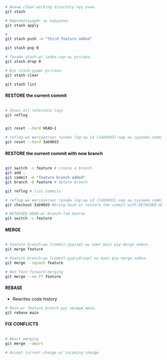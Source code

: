 ```bash

# Анхны clean working directory лүү очно.
git stash

# Өөрчлөлтүүдийг нь харуулна.
git stash apply

#
git stash push -m "third feature added"

git stash pop 0

# Тухайн stash-ыг index-ээр нь устгана.
git stash drop 0

# Бүх stash-уудыг устгана.
git stash clear

git stash list
```

#### RESTORE the current commit

```bash

# Shows all reference logs
git reflog


git reset --hard HEAD~1

# reflog-ын жагсаалтаас тухайн log-ны id (3ab90d3)-aaр нь cүүлийн commit-ыг авчирж болно.
git reset --hard 3ab90d3

```

#### RESTORE the current commit with new branch

```bash

git switch -c feature # create a branch
git add .
git commit -m "feature branch added"
git branch -D feature # delete branch

git reflog # list commits

# reflog-ын жагсаалтаас тухайн log-ны id (3ab90d3)-aaр нь cүүлийн commit-ыг авчирж болно.
git checkout 3ab90d3 #bring back or restore the commit with DETACHED HEAD

# DETACHED HEAD-ыг branch-тэй болгох
git switch -c feature
```

#### MERGE

```bash

# Feature branch-ын [commit-уудтай] нь хамт main рүү merge хийнэ.
git merge feature

# Feature branch-ын [commit-уудгүйгээр] нь main рүү merge хийнэ.
git merge --squash feature

# Non fast-forward merging
git merge --no-ff feature

```

#### REBASE

- Rewrites code history

```bash
# Main-ыг feature branch рүү авчирж ирнэ.
git rebase main
```

#### FIX CONFLICTS

```bash

# Abort merging
git merge --abort

# Accept current change or incoming change
```
